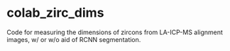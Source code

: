 # colab_zirc_dims
Code for measuring the dimensions of zircons from LA-ICP-MS alignment images, w/ or w/o aid of RCNN segmentation.
